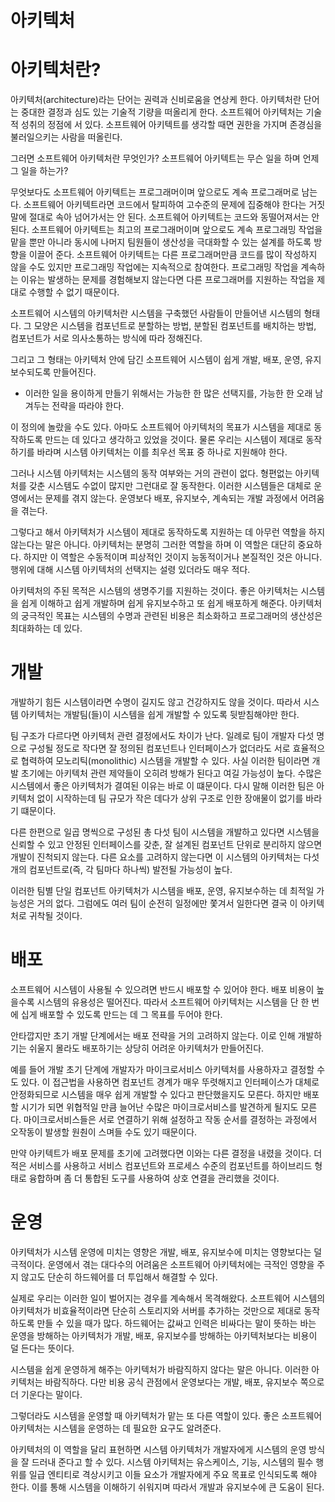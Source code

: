 # **아키텍처**  
# **아키텍처란?**  
아키텍처(architecture)라는 단어는 권력과 신비로움을 연상케 한다. 아키텍처란 단어는 중대한 결정과 심도 있는 기술적 기량을 떠올리게 한다. 소프트웨어 
아키텍처는 기술적 성취의 정점에 서 있다. 소프트웨어 아키텍트를 생각할 때면 권한을 가지며 존경심을 불러일으키는 사람을 떠올린다.  
  
그러면 소프트웨어 아키텍처란 무엇인가? 소프트웨어 아키텍트는 무슨 일을 하며 언제 그 일을 하는가?  
  
무엇보다도 소프트웨어 아키텍트는 프로그래머이며 앞으로도 계속 프로그래머로 남는다. 소프트웨어 아키텍트라면 코드에서 탈피하여 고수준의 문제에 집중해야 
한다는 거짓말에 절대로 속아 넘어가서는 안 된다. 소프트웨어 아키텍트는 코드와 동떨어져서는 안 된다. 소프트웨어 아키텍트는 최고의 프로그래머이며 
앞으로도 계속 프로그래밍 작업을 맡을 뿐만 아니라 동시에 나머지 팀원들이 생산성을 극대화할 수 있는 설계를 하도록 방향을 이끌어 준다. 소프트웨어 
아키텍트는 다른 프로그래머만큼 코드를 많이 작성하지 않을 수도 있지만 프로그래밍 작업에는 지속적으로 참여한다. 프로그래밍 작업을 계속하는 이유는 
발생하는 문제를 경험해보지 않는다면 다른 프로그래머를 지원하는 작업을 제대로 수행할 수 없기 때문이다.  
  
소프트웨어 시스템의 아키텍처란 시스템을 구축했던 사람들이 만들어낸 시스템의 형태다. 그 모양은 시스템을 컴포넌트로 분할하는 방법, 분할된 컴포넌트를 
배치하는 방법, 컴포넌트가 서로 의사소통하는 방식에 따라 정해진다.  
  
그리고 그 형태는 아키텍처 안에 담긴 소프트웨어 시스템이 쉽게 개발, 배포, 운영, 유지보수되도록 만들어진다.  
  
- 이러한 일을 용이하게 만들기 위해서는 가능한 한 많은 선택지를, 가능한 한 오래 남겨두는 전략을 따라야 한다.  
  
이 정의에 놀랐을 수도 있다. 아마도 소프트웨어 아키텍처의 목표가 시스템을 제대로 동작하도록 만드는 데 있다고 생각하고 있었을 것이다. 물론 우리는 
시스템이 제대로 동작하기를 바라며 시스템 아키텍처는 이를 최우선 목표 중 하나로 지원해야 한다.  
  
그러나 시스템 아키텍처는 시스템의 동작 여부와는 거의 관련이 없다. 형편없는 아키텍처를 갖춘 시스템도 수없이 많지만 그런대로 잘 동작한다. 이러한 
시스템들은 대체로 운영에서는 문제를 겪지 않는다. 운영보다 배포, 유지보수, 계속되는 개발 과정에서 어려움을 겪는다.  
  
그렇다고 해서 아키텍처가 시스템이 제대로 동작하도록 지원하는 데 아무런 역할을 하지 않는다는 말은 아니다. 아키텍처는 분명히 그러한 역할을 하며 이 
역할은 대단히 중요하다. 하지만 이 역할은 수동적이며 피상적인 것이지 능동적이거나 본질적인 것은 아니다. 행위에 대해 시스템 아키텍처의 선택지는 설령 
있더라도 매우 적다.  
  
아키텍처의 주된 목적은 시스템의 생명주기를 지원하는 것이다. 좋은 아키텍처는 시스템을 쉽게 이해하고 쉽게 개발하며 쉽게 유지보수하고 또 쉽게 배포하게 
해준다. 아키텍처의 궁극적인 목표는 시스템의 수명과 관련된 비용은 최소화하고 프로그래머의 생산성은 최대화하는 데 있다.  
  
# **개발**  
개발하기 힘든 시스템이라면 수명이 길지도 않고 건강하지도 않을 것이다. 따라서 시스템 아키텍처는 개발팀(들)이 시스템을 쉽게 개발할 수 있도록 뒷받침해야만 
한다.  
  
팀 구조가 다르다면 아키텍처 관련 결정에서도 차이가 난다. 일례로 팀이 개발자 다섯 명으로 구성될 정도로 작다면 잘 정의된 컴포넌트나 인터페이스가 없더라도 
서로 효율적으로 협력하여 모노리틱(monolithic) 시스템을 개발할 수 있다. 사실 이러한 팀이라면 개발 초기에는 아키텍처 관련 제약들이 오히려 방해가 
된다고 여길 가능성이 높다. 수많은 시스템에서 좋은 아키텍처가 결여된 이유는 바로 이 떄문이다. 다시 말해 이러한 팀은 아키텍처 없이 시작하는데 팀 규모가 
작은 데다가 상위 구조로 인한 장애물이 없기를 바라기 떄문이다.  
  
다른 한편으로 일곱 명씩으로 구성된 총 다섯 팀이 시스템을 개발하고 있다면 시스템을 신뢰할 수 있고 안정된 인터페이스를 갖춘, 잘 설계된 컴포넌트 단위로 분리하지 
않으면 개발이 진척되지 않는다. 다른 요소를 고려하지 않는다면 이 시스템의 아키텍처는 다섯 개의 컴포넌트로(즉, 각 팀마다 하나씩) 발전될 가능성이 높다.  
  
이러한 팀별 단일 컴포넌트 아키텍처가 시스템을 배포, 운영, 유지보수하는 데 최적일 가능성은 거의 없다. 그럼에도 여러 팀이 순전히 일정에만 쫓겨서 일한다면 
결국 이 아키텍처로 귀착될 것이다.  
  
# **배포**  
소프트웨어 시스템이 사용될 수 있으려면 반드시 배포할 수 있어야 한다. 배포 비용이 높을수록 시스템의 유용성은 떨어진다. 따라서 소프트웨어 아키텍처는 
시스템을 단 한 번에 십게 배포할 수 있도록 만드는 데 그 목표를 두어야 한다.  
  
안타깝지만 초기 개발 단계에서는 배포 전략을 거의 고려하지 않는다. 이로 인해 개발하기는 쉬울지 몰라도 배포하기는 상당히 어려운 아키텍처가 만들어진다.  
  
예를 들어 개발 초기 단계에 개발자가 마이크로서비스 아키텍처를 사용하자고 결정할 수도 있다. 이 접근법을 사용하면 컴포넌트 경계가 매우 뚜렷해지고 인터페이스가 
대체로 안정화되므로 시스템을 매우 쉽게 개발할 수 있다고 판단했을지도 모른다. 하지만 배포할 시기가 되면 위협적일 만큼 늘어난 수많은 마이크로서비스를 
발견하게 될지도 모른다. 마이크로서비스들은 서로 연결하기 위해 설정하고 작동 순서를 결정하는 과정에서 오작동이 발생할 원춴이 스며들 수도 있기 때문이다.  
  
만약 아키텍트가 배포 문제를 초기에 고려했다면 이와는 다른 결정을 내렸을 것이다. 더 적은 서비스를 사용하고 서비스 컴포넌트와 프로세스 수준의 컴포넌트를 
하이브리드 형태로 융합하며 좀 더 통합된 도구를 사용하여 상호 연결을 관리했을 것이다.  
  
# **운영**  
아키텍처가 시스템 운영에 미치는 영향은 개발, 배포, 유지보수에 미치는 영향보다는 덜 극적이다. 운영에서 겪는 대다수의 어려움은 소프트웨어 아키텍처에는 
극적인 영향을 주지 않고도 단순히 하드웨어를 더 투입해서 해결할 수 있다.  
  
실제로 우리는 이러한 일이 벌어지는 경우를 계속해서 목격해왔다. 소프트웨어 시스템의 아키텍처가 비효율적이라면 단순히 스토리지와 서버를 추가하는 것만으로 
제대로 동작하도록 만들 수 있을 때가 많다. 하드웨어는 값싸고 인력은 비싸다는 말이 뜻하는 바는 운영을 방해하는 아키텍처가 개발, 배포, 유지보수를 방해하는 
아키텍처보다는 비용이 덜 든다는 뜻이다.  
  
시스템을 쉽게 운영하게 해주는 아키텍처가 바람직하지 않다는 말은 아니다. 이러한 아키텍처는 바람직하다. 다만 비용 공식 관점에서 운영보다는 개발, 배포, 
유지보수 쪽으로 더 기운다는 말이다.  
  
그렇더라도 시스템을 운영할 때 아키텍처가 맡는 또 다른 역할이 있다. 좋은 소프트웨어 아키텍처는 시스템을 운영하는 데 필요한 요구도 알려준다.  
  
아키텍처의 이 역할을 달리 표현하면 시스템 아키텍처가 개발자에게 시스템의 운영 방식을 잘 드러내 준다고 할 수 있다. 시스템 아키텍처는 유스케이스, 기능, 
시스템의 필수 행위를 일급 엔티티로 격상시키고 이들 요소가 개발자에게 주요 목표로 인식되도록 해야 한다. 이를 통해 시스템을 이해하기 쉬워지며 따라서 개발과 
유지보수에 큰 도움이 된다.  
  
